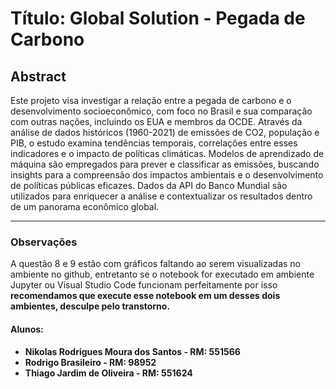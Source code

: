 # Título: Global Solution - Pegada de Carbono

## Abstract

Este projeto visa investigar a relação entre a pegada de carbono e o desenvolvimento socioeconômico, com foco no Brasil e sua comparação com outras nações, incluindo os EUA e membros da OCDE. Através da análise de dados históricos (1960-2021) de emissões de CO2, população e PIB,  o estudo examina tendências temporais, correlações entre esses indicadores e o impacto de políticas climáticas. Modelos de aprendizado de máquina são empregados para prever e classificar as emissões, buscando insights para a compreensão dos impactos ambientais e o desenvolvimento de políticas públicas eficazes.  Dados da API do Banco Mundial são utilizados para enriquecer a análise e contextualizar os resultados dentro de um panorama econômico global.

---

### Observações

A questão 8 e 9 estão com gráficos faltando ao serem visualizadas no ambiente no github, entretanto se o notebook for executado em ambiente Jupyter ou Visual Studio Code funcionam perfeitamente
por isso <b>recomendamos<b> que execute esse notebook em um desses dois ambientes, desculpe pelo transtorno.



#### Alunos:

- Nikolas Rodrigues Moura dos Santos - RM: 551566 
- Rodrigo Brasileiro - RM: 98952
- Thiago Jardim de Oliveira - RM: 551624